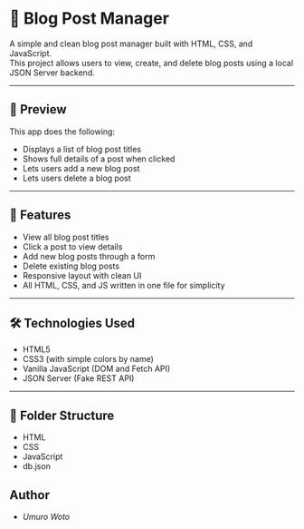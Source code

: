  # 📝 Blog Post Manager

A simple and clean blog post manager built with HTML, CSS, and JavaScript.  
This project allows users to view, create, and delete blog posts using a local JSON Server backend.

---

## 📸 Preview

This app does the following:
- Displays a list of blog post titles
- Shows full details of a post when clicked
- Lets users add a new blog post
- Lets users delete a blog post

---

## 🔧 Features

- View all blog post titles
- Click a post to view details
- Add new blog posts through a form
- Delete existing blog posts
- Responsive layout with clean UI
- All HTML, CSS, and JS written in one file for simplicity

---

## 🛠 Technologies Used

- HTML5
- CSS3 (with simple colors by name)
- Vanilla JavaScript (DOM and Fetch API)
- JSON Server (Fake REST API)

---

## 📁 Folder Structure
- HTML
- CSS
- JavaScript
- db.json
## Author
- *Umuro Woto*
